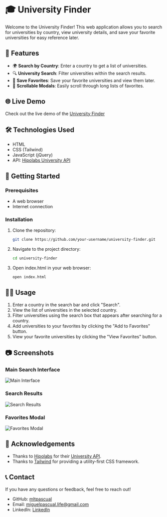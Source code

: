 # 🎓 University Finder

Welcome to the University Finder! This web application allows you to search for universities by country, view university details, and save your favorite universities for easy reference later.

## 🌟 Features

- 🌍 **Search by Country**: Enter a country to get a list of universities.
- 🔍 **University Search**: Filter universities within the search results.
- 💾 **Save Favorites**: Save your favorite universities and view them later.
- 📜 **Scrollable Modals**: Easily scroll through long lists of favorites.

## 🌐 Live Demo
Check out the live demo of the [University Finder](https://mltpascual.github.io/UniversityFinder/)

## 🛠️ Technologies Used

- HTML
- CSS (Tailwind)
- JavaScript (jQuery)
- API: [Hipolabs University API](http://universities.hipolabs.com/)

## 🚀 Getting Started

### Prerequisites

- A web browser
- Internet connection

### Installation

1. Clone the repository:
   ```bash
   git clone https://github.com/your-username/university-finder.git

2. Navigate to the project directory:
   ```bash
   cd university-finder

3. Open index.html in your web browser:
   ```bash
   open index.html
## 🧑‍💻 Usage

1. Enter a country in the search bar and click "Search".
2. View the list of universities in the selected country.
3. Filter universities using the search box that appears after searching for a country.
4. Add universities to your favorites by clicking the "Add to Favorites" button.
5. View your favorite universities by clicking the "View Favorites" button.

## 📷 Screenshots
### Main Search Interface
![Main Interface](./images/main-interface.png)

### Search Results
![Search Results](./images/search-results.png)

### Favorites Modal
![Favorites Modal](./images/favorites-modal.png)


## 🙏 Acknowledgements
- Thanks to [Hipolabs](https://hipolabs.com/) for their [University API](http://universities.hipolabs.com/).
- Thanks to [Tailwind](https://tailwindcss.com/) for providing a utility-first CSS framework.
## 📞 Contact
If you have any questions or feedback, feel free to reach out!

- GitHub: [mltpascual](https://github.com/mltpascual)
- Email: miguelpascual.life@gmail.com
- LinkedIn: [LinkedIn](https://www.linkedin.com/in/mltpascual/)

   
